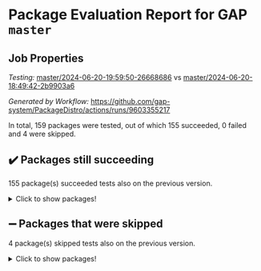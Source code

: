 # Package Evaluation Report for GAP `master`

## Job Properties

*Testing:* [master/2024-06-20-19:59:50-26668686](https://github.com/gap-system/PackageDistro/blob/data/reports/master/2024-06-20-19:59:50-26668686) vs [master/2024-06-20-18:49:42-2b9903a6](https://github.com/gap-system/PackageDistro/blob/data/reports/master/2024-06-20-18:49:42-2b9903a6)

*Generated by Workflow:* https://github.com/gap-system/PackageDistro/actions/runs/9603355217

In total, 159 packages were tested, out of which 155 succeeded, 0 failed and 4 were skipped.

## :heavy_check_mark: Packages still succeeding

155 package(s) succeeded tests also on the previous version.
<details><summary>Click to show packages!</summary>

- 4ti2interface 2023.02-04 [(success)](https://github.com/gap-system/PackageDistro/actions/runs/9603355217/job/26486644980)
- ace 5.6.2 [(success)](https://github.com/gap-system/PackageDistro/actions/runs/9603355217/job/26486648157)
- aclib 1.3.2 [(success)](https://github.com/gap-system/PackageDistro/actions/runs/9603355217/job/26486648927)
- agt 0.3.1 [(success)](https://github.com/gap-system/PackageDistro/actions/runs/9603355217/job/26486649599)
- alnuth 3.2.1 [(success)](https://github.com/gap-system/PackageDistro/actions/runs/9603355217/job/26486649984)
- anupq 3.3.0 [(success)](https://github.com/gap-system/PackageDistro/actions/runs/9603355217/job/26486652872)
- atlasrep 2.1.8 [(success)](https://github.com/gap-system/PackageDistro/actions/runs/9603355217/job/26486653222)
- autodoc 2023.06.19 [(success)](https://github.com/gap-system/PackageDistro/actions/runs/9603355217/job/26486653458)
- automata 1.15 [(success)](https://github.com/gap-system/PackageDistro/actions/runs/9603355217/job/26486653706)
- automgrp 1.3.2 [(success)](https://github.com/gap-system/PackageDistro/actions/runs/9603355217/job/26486654022)
- autpgrp 1.11 [(success)](https://github.com/gap-system/PackageDistro/actions/runs/9603355217/job/26486654293)
- cap 2024.06-02 [(success)](https://github.com/gap-system/PackageDistro/actions/runs/9603355217/job/26486654585)
- caratinterface 2.3.6 [(success)](https://github.com/gap-system/PackageDistro/actions/runs/9603355217/job/26486654913)
- cddinterface 2022.11.01 [(success)](https://github.com/gap-system/PackageDistro/actions/runs/9603355217/job/26486655215)
- circle 1.6.6 [(success)](https://github.com/gap-system/PackageDistro/actions/runs/9603355217/job/26486655480)
- classicpres 1.22 [(success)](https://github.com/gap-system/PackageDistro/actions/runs/9603355217/job/26486655725)
- cohomolo 1.6.11 [(success)](https://github.com/gap-system/PackageDistro/actions/runs/9603355217/job/26486655961)
- congruence 1.2.6 [(success)](https://github.com/gap-system/PackageDistro/actions/runs/9603355217/job/26486656204)
- corelg 1.56 [(success)](https://github.com/gap-system/PackageDistro/actions/runs/9603355217/job/26486656463)
- crime 1.6 [(success)](https://github.com/gap-system/PackageDistro/actions/runs/9603355217/job/26486656714)
- crisp 1.4.6 [(success)](https://github.com/gap-system/PackageDistro/actions/runs/9603355217/job/26486656933)
- crypting 0.10.4 [(success)](https://github.com/gap-system/PackageDistro/actions/runs/9603355217/job/26486657203)
- cryst 4.1.27 [(success)](https://github.com/gap-system/PackageDistro/actions/runs/9603355217/job/26486657467)
- crystcat 1.1.10 [(success)](https://github.com/gap-system/PackageDistro/actions/runs/9603355217/job/26486657700)
- ctbllib 1.3.9 [(success)](https://github.com/gap-system/PackageDistro/actions/runs/9603355217/job/26486657964)
- cubefree 1.19 [(success)](https://github.com/gap-system/PackageDistro/actions/runs/9603355217/job/26486658200)
- curlinterface 2.3.2 [(success)](https://github.com/gap-system/PackageDistro/actions/runs/9603355217/job/26486658446)
- cvec 2.8.1 [(success)](https://github.com/gap-system/PackageDistro/actions/runs/9603355217/job/26486658679)
- datastructures 0.3.0 [(success)](https://github.com/gap-system/PackageDistro/actions/runs/9603355217/job/26486658959)
- deepthought 1.0.6 [(success)](https://github.com/gap-system/PackageDistro/actions/runs/9603355217/job/26486659176)
- design 1.8 [(success)](https://github.com/gap-system/PackageDistro/actions/runs/9603355217/job/26486659414)
- difsets 2.3.1 [(success)](https://github.com/gap-system/PackageDistro/actions/runs/9603355217/job/26486659651)
- digraphs 1.7.1 [(success)](https://github.com/gap-system/PackageDistro/actions/runs/9603355217/job/26486659901)
- edim 1.3.8 [(success)](https://github.com/gap-system/PackageDistro/actions/runs/9603355217/job/26486660106)
- example 4.3.4 [(success)](https://github.com/gap-system/PackageDistro/actions/runs/9603355217/job/26486660314)
- examplesforhomalg 2023.10-01 [(success)](https://github.com/gap-system/PackageDistro/actions/runs/9603355217/job/26486660530)
- factint 1.6.3 [(success)](https://github.com/gap-system/PackageDistro/actions/runs/9603355217/job/26486660739)
- ferret 1.0.11 [(success)](https://github.com/gap-system/PackageDistro/actions/runs/9603355217/job/26486660971)
- fga 1.5.0 [(success)](https://github.com/gap-system/PackageDistro/actions/runs/9603355217/job/26486661233)
- fining 1.5.6 [(success)](https://github.com/gap-system/PackageDistro/actions/runs/9603355217/job/26486661468)
- float 1.0.4 [(success)](https://github.com/gap-system/PackageDistro/actions/runs/9603355217/job/26486661704)
- format 1.4.4 [(success)](https://github.com/gap-system/PackageDistro/actions/runs/9603355217/job/26486661918)
- forms 1.2.11 [(success)](https://github.com/gap-system/PackageDistro/actions/runs/9603355217/job/26486662147)
- fplsa 1.2.6 [(success)](https://github.com/gap-system/PackageDistro/actions/runs/9603355217/job/26486662388)
- fr 2.4.13 [(success)](https://github.com/gap-system/PackageDistro/actions/runs/9603355217/job/26486662607)
- francy 2.0.3 [(success)](https://github.com/gap-system/PackageDistro/actions/runs/9603355217/job/26486662851)
- fwtree 1.3 [(success)](https://github.com/gap-system/PackageDistro/actions/runs/9603355217/job/26486663061)
- gapdoc 1.6.7 [(success)](https://github.com/gap-system/PackageDistro/actions/runs/9603355217/job/26486663381)
- gauss 2023.02-04 [(success)](https://github.com/gap-system/PackageDistro/actions/runs/9603355217/job/26486663619)
- gaussforhomalg 2023.11-01 [(success)](https://github.com/gap-system/PackageDistro/actions/runs/9603355217/job/26486663808)
- gbnp 1.0.5 [(success)](https://github.com/gap-system/PackageDistro/actions/runs/9603355217/job/26486664001)
- generalizedmorphismsforcap 2024.04-01 [(success)](https://github.com/gap-system/PackageDistro/actions/runs/9603355217/job/26486664189)
- genss 1.6.8 [(success)](https://github.com/gap-system/PackageDistro/actions/runs/9603355217/job/26486664411)
- gradedmodules 2024.01-01 [(success)](https://github.com/gap-system/PackageDistro/actions/runs/9603355217/job/26486664635)
- gradedringforhomalg 2023.08-01 [(success)](https://github.com/gap-system/PackageDistro/actions/runs/9603355217/job/26486664823)
- grape 4.9.0 [(success)](https://github.com/gap-system/PackageDistro/actions/runs/9603355217/job/26486665039)
- groupoids 1.74 [(success)](https://github.com/gap-system/PackageDistro/actions/runs/9603355217/job/26486665218)
- grpconst 2.6.5 [(success)](https://github.com/gap-system/PackageDistro/actions/runs/9603355217/job/26486665425)
- guarana 0.96.3 [(success)](https://github.com/gap-system/PackageDistro/actions/runs/9603355217/job/26486665629)
- guava 3.19 [(success)](https://github.com/gap-system/PackageDistro/actions/runs/9603355217/job/26486665853)
- hap 1.62 [(success)](https://github.com/gap-system/PackageDistro/actions/runs/9603355217/job/26486666089)
- hapcryst 0.1.15 [(success)](https://github.com/gap-system/PackageDistro/actions/runs/9603355217/job/26486666283)
- hecke 1.5.3 [(success)](https://github.com/gap-system/PackageDistro/actions/runs/9603355217/job/26486666504)
- help 4.0 [(success)](https://github.com/gap-system/PackageDistro/actions/runs/9603355217/job/26486666760)
- homalg 2024.01-01 [(success)](https://github.com/gap-system/PackageDistro/actions/runs/9603355217/job/26486666964)
- homalgtocas 2023.11-01 [(success)](https://github.com/gap-system/PackageDistro/actions/runs/9603355217/job/26486667143)
- idrel 2.47 [(success)](https://github.com/gap-system/PackageDistro/actions/runs/9603355217/job/26486667339)
- images 1.3.2 [(success)](https://github.com/gap-system/PackageDistro/actions/runs/9603355217/job/26486667576)
- intpic 0.3.0 [(success)](https://github.com/gap-system/PackageDistro/actions/runs/9603355217/job/26486667809)
- io 4.8.2 [(success)](https://github.com/gap-system/PackageDistro/actions/runs/9603355217/job/26486668018)
- io_forhomalg 2023.02-04 [(success)](https://github.com/gap-system/PackageDistro/actions/runs/9603355217/job/26486668197)
- irredsol 1.4.4 [(success)](https://github.com/gap-system/PackageDistro/actions/runs/9603355217/job/26486668384)
- json 2.2.1 [(success)](https://github.com/gap-system/PackageDistro/actions/runs/9603355217/job/26486668603)
- jupyterkernel 1.5.0 [(success)](https://github.com/gap-system/PackageDistro/actions/runs/9603355217/job/26486668818)
- jupyterviz 1.5.6 [(success)](https://github.com/gap-system/PackageDistro/actions/runs/9603355217/job/26486669045)
- kan 1.37 [(success)](https://github.com/gap-system/PackageDistro/actions/runs/9603355217/job/26486669268)
- kbmag 1.5.11 [(success)](https://github.com/gap-system/PackageDistro/actions/runs/9603355217/job/26486669516)
- laguna 3.9.6 [(success)](https://github.com/gap-system/PackageDistro/actions/runs/9603355217/job/26486669701)
- liealgdb 2.2.1 [(success)](https://github.com/gap-system/PackageDistro/actions/runs/9603355217/job/26486669914)
- liepring 2.9.1 [(success)](https://github.com/gap-system/PackageDistro/actions/runs/9603355217/job/26486670171)
- liering 2.4.2 [(success)](https://github.com/gap-system/PackageDistro/actions/runs/9603355217/job/26486670406)
- linearalgebraforcap 2024.06-02 [(success)](https://github.com/gap-system/PackageDistro/actions/runs/9603355217/job/26486670645)
- lins 0.9 [(success)](https://github.com/gap-system/PackageDistro/actions/runs/9603355217/job/26486670865)
- localizeringforhomalg 2023.10-01 [(success)](https://github.com/gap-system/PackageDistro/actions/runs/9603355217/job/26486671093)
- loops 3.4.3 [(success)](https://github.com/gap-system/PackageDistro/actions/runs/9603355217/job/26486671325)
- lpres 1.0.3 [(success)](https://github.com/gap-system/PackageDistro/actions/runs/9603355217/job/26486671576)
- majoranaalgebras 1.5.1 [(success)](https://github.com/gap-system/PackageDistro/actions/runs/9603355217/job/26486671815)
- mapclass 1.4.6 [(success)](https://github.com/gap-system/PackageDistro/actions/runs/9603355217/job/26486672045)
- matgrp 0.70 [(success)](https://github.com/gap-system/PackageDistro/actions/runs/9603355217/job/26486672307)
- matricesforhomalg 2024.02-01 [(success)](https://github.com/gap-system/PackageDistro/actions/runs/9603355217/job/26486672596)
- modisom 2.5.4 [(success)](https://github.com/gap-system/PackageDistro/actions/runs/9603355217/job/26486672832)
- modulepresentationsforcap 2024.04-01 [(success)](https://github.com/gap-system/PackageDistro/actions/runs/9603355217/job/26486673094)
- modules 2024.01-01 [(success)](https://github.com/gap-system/PackageDistro/actions/runs/9603355217/job/26486673333)
- monoidalcategories 2024.06-01 [(success)](https://github.com/gap-system/PackageDistro/actions/runs/9603355217/job/26486673569)
- nconvex 2022.09-01 [(success)](https://github.com/gap-system/PackageDistro/actions/runs/9603355217/job/26486673816)
- nilmat 1.4.2 [(success)](https://github.com/gap-system/PackageDistro/actions/runs/9603355217/job/26486674060)
- nock 1.5 [(success)](https://github.com/gap-system/PackageDistro/actions/runs/9603355217/job/26486674321)
- normalizinterface 1.3.6 [(success)](https://github.com/gap-system/PackageDistro/actions/runs/9603355217/job/26486674588)
- nq 2.5.11 [(success)](https://github.com/gap-system/PackageDistro/actions/runs/9603355217/job/26486674880)
- numericalsgps 1.3.1 [(success)](https://github.com/gap-system/PackageDistro/actions/runs/9603355217/job/26486675105)
- openmath 11.5.3 [(success)](https://github.com/gap-system/PackageDistro/actions/runs/9603355217/job/26486675353)
- orb 4.9.0 [(success)](https://github.com/gap-system/PackageDistro/actions/runs/9603355217/job/26486675582)
- packagemanager 1.4.3 [(success)](https://github.com/gap-system/PackageDistro/actions/runs/9603355217/job/26486675850)
- patternclass 2.4.3 [(success)](https://github.com/gap-system/PackageDistro/actions/runs/9603355217/job/26486676113)
- permut 2.0.5 [(success)](https://github.com/gap-system/PackageDistro/actions/runs/9603355217/job/26486676360)
- polenta 1.3.10 [(success)](https://github.com/gap-system/PackageDistro/actions/runs/9603355217/job/26486676635)
- polymaking 0.8.7 [(success)](https://github.com/gap-system/PackageDistro/actions/runs/9603355217/job/26486676895)
- primgrp 3.4.4 [(success)](https://github.com/gap-system/PackageDistro/actions/runs/9603355217/job/26486677113)
- profiling 2.5.4 [(success)](https://github.com/gap-system/PackageDistro/actions/runs/9603355217/job/26486677327)
- qdistrnd 0.9.4 [(success)](https://github.com/gap-system/PackageDistro/actions/runs/9603355217/job/26486677559)
- qpa 1.35 [(success)](https://github.com/gap-system/PackageDistro/actions/runs/9603355217/job/26486677840)
- quagroup 1.8.4 [(success)](https://github.com/gap-system/PackageDistro/actions/runs/9603355217/job/26486678198)
- radiroot 2.9 [(success)](https://github.com/gap-system/PackageDistro/actions/runs/9603355217/job/26486678418)
- rcwa 4.7.1 [(success)](https://github.com/gap-system/PackageDistro/actions/runs/9603355217/job/26486678648)
- rds 1.8 [(success)](https://github.com/gap-system/PackageDistro/actions/runs/9603355217/job/26486678898)
- recog 1.4.2 [(success)](https://github.com/gap-system/PackageDistro/actions/runs/9603355217/job/26486679097)
- repndecomp 1.3.0 [(success)](https://github.com/gap-system/PackageDistro/actions/runs/9603355217/job/26486679331)
- repsn 3.1.2 [(success)](https://github.com/gap-system/PackageDistro/actions/runs/9603355217/job/26486679566)
- resclasses 4.7.3 [(success)](https://github.com/gap-system/PackageDistro/actions/runs/9603355217/job/26486679862)
- ringsforhomalg 2024.06-01 [(success)](https://github.com/gap-system/PackageDistro/actions/runs/9603355217/job/26486680118)
- sco 2023.08-01 [(success)](https://github.com/gap-system/PackageDistro/actions/runs/9603355217/job/26486680424)
- scscp 2.4.2 [(success)](https://github.com/gap-system/PackageDistro/actions/runs/9603355217/job/26486680676)
- semigroups 5.3.7 [(success)](https://github.com/gap-system/PackageDistro/actions/runs/9603355217/job/26486680911)
- sglppow 2.4 [(success)](https://github.com/gap-system/PackageDistro/actions/runs/9603355217/job/26486681155)
- sgpviz 0.999.5 [(success)](https://github.com/gap-system/PackageDistro/actions/runs/9603355217/job/26486681398)
- simpcomp 2.1.14 [(success)](https://github.com/gap-system/PackageDistro/actions/runs/9603355217/job/26486681606)
- singular 2024.06.03 [(success)](https://github.com/gap-system/PackageDistro/actions/runs/9603355217/job/26486681834)
- sl2reps 1.1 [(success)](https://github.com/gap-system/PackageDistro/actions/runs/9603355217/job/26486682027)
- sla 1.5.3 [(success)](https://github.com/gap-system/PackageDistro/actions/runs/9603355217/job/26486682254)
- smallgrp 1.5.3 [(success)](https://github.com/gap-system/PackageDistro/actions/runs/9603355217/job/26486682452)
- smallsemi 0.7.0 [(success)](https://github.com/gap-system/PackageDistro/actions/runs/9603355217/job/26486682675)
- sonata 2.9.6 [(success)](https://github.com/gap-system/PackageDistro/actions/runs/9603355217/job/26486682904)
- sophus 1.27 [(success)](https://github.com/gap-system/PackageDistro/actions/runs/9603355217/job/26486683109)
- sotgrps 1.2 [(success)](https://github.com/gap-system/PackageDistro/actions/runs/9603355217/job/26486683325)
- spinsym 1.5.2 [(success)](https://github.com/gap-system/PackageDistro/actions/runs/9603355217/job/26486683532)
- standardff 1.0 [(success)](https://github.com/gap-system/PackageDistro/actions/runs/9603355217/job/26486683740)
- symbcompcc 1.3.2 [(success)](https://github.com/gap-system/PackageDistro/actions/runs/9603355217/job/26486683970)
- thelma 1.3 [(success)](https://github.com/gap-system/PackageDistro/actions/runs/9603355217/job/26486684200)
- tomlib 1.2.11 [(success)](https://github.com/gap-system/PackageDistro/actions/runs/9603355217/job/26486684450)
- toolsforhomalg 2023.11-01 [(success)](https://github.com/gap-system/PackageDistro/actions/runs/9603355217/job/26486684946)
- toric 1.9.5 [(success)](https://github.com/gap-system/PackageDistro/actions/runs/9603355217/job/26486685619)
- toricvarieties 2022.07.13 [(success)](https://github.com/gap-system/PackageDistro/actions/runs/9603355217/job/26486685807)
- transgrp 3.6.5 [(success)](https://github.com/gap-system/PackageDistro/actions/runs/9603355217/job/26486686014)
- typeset 1.2.2 [(success)](https://github.com/gap-system/PackageDistro/actions/runs/9603355217/job/26486686225)
- ugaly 4.1.3 [(success)](https://github.com/gap-system/PackageDistro/actions/runs/9603355217/job/26486686484)
- unipot 1.5 [(success)](https://github.com/gap-system/PackageDistro/actions/runs/9603355217/job/26486686714)
- unitlib 4.2.0 [(success)](https://github.com/gap-system/PackageDistro/actions/runs/9603355217/job/26486686910)
- utils 0.85 [(success)](https://github.com/gap-system/PackageDistro/actions/runs/9603355217/job/26486687114)
- uuid 0.7 [(success)](https://github.com/gap-system/PackageDistro/actions/runs/9603355217/job/26486687336)
- walrus 0.9991 [(success)](https://github.com/gap-system/PackageDistro/actions/runs/9603355217/job/26486687620)
- wedderga 4.10.5 [(success)](https://github.com/gap-system/PackageDistro/actions/runs/9603355217/job/26486687868)
- xmod 2.92 [(success)](https://github.com/gap-system/PackageDistro/actions/runs/9603355217/job/26486688104)
- xmodalg 1.23 [(success)](https://github.com/gap-system/PackageDistro/actions/runs/9603355217/job/26486688287)
- yangbaxter 0.10.5 [(success)](https://github.com/gap-system/PackageDistro/actions/runs/9603355217/job/26486688596)
- zeromqinterface 0.14 [(success)](https://github.com/gap-system/PackageDistro/actions/runs/9603355217/job/26486688803)
</details>

## :heavy_minus_sign: Packages that were skipped

4 package(s) skipped tests also on the previous version.
<details><summary>Click to show packages!</summary>

- browse 1.8.21 [(skipped)](https://github.com/gap-system/PackageDistro/actions/runs/9603355217/job/26486371159)
- itc 1.5.1 [(skipped)](https://github.com/gap-system/PackageDistro/actions/runs/9603355217/job/26486371159)
- polycyclic 2.16 [(skipped)](https://github.com/gap-system/PackageDistro/actions/runs/9603355217/job/26486371159)
- xgap 4.32 [(skipped)](https://github.com/gap-system/PackageDistro/actions/runs/9603355217/job/26486371159)
</details>

